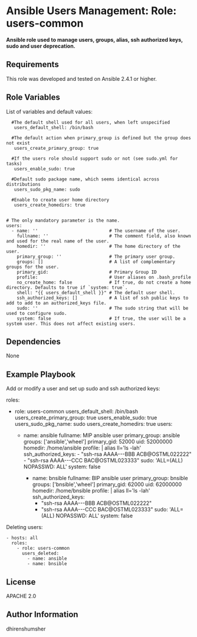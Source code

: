 
Ansible Users Management: Role: users-common
==================================

**Ansible role used to manage users, groups, alias, ssh authorized keys, sudo and user deprecation.**


Requirements
------------

This role was developed and tested on Ansible 2.4.1 or higher.

Role Variables
--------------

   List of variables and default values:

      #The default shell used for all users, when left unspecified
       users_default_shell: /bin/bash

      #The default action when primary_group is defined but the group does not exist
       users_create_primary_group: true

      #If the users role should support sudo or not (see sudo.yml for tasks)
       users_enable_sudo: true

      #Default sudo package name, which seems identical across distributions
       users_sudo_pkg_name: sudo

      #Enable to create user home directory
       users_create_homedirs: true


    # The only mandatory parameter is the name.
    users:
      - name: ''                           # The username of the user.
        fullname: ''                       # The comment field, also known and used for the real name of the user.
        homedir: ''                        # The home directory of the user.
        primary_group: ''                  # The primary user group.
        groups: []                         # A list of complementary groups for the user.
        primary_gid:                       # Primary Group ID
        profile:                           # User aliases on .bash_profile
        no_create_home: false              # If true, do not create a home directory. Defaults to true if `system: true`.
        shell: "{{ users_default_shell }}" # The default user shell.
        ssh_authorized_keys: []            # A list of ssh public keys to add to add to an authorized_keys file.
        sudo: ''                           # The sudo string that will be used to configure sudo.
        system: false                      # If true, the user will be a system user. This does not affect existing users.

Dependencies
------------

None

Example Playbook
----------------

Add or modify a user and set up sudo and ssh authorized keys:

roles:
  - role: users-common
    users_default_shell: /bin/bash
    users_create_primary_group: true
    users_enable_sudo: true
    users_sudo_pkg_name: sudo
    users_create_homedirs: true
    users:
       - name: ansible
         fullname: MIP ansible user
         primary_group: ansible
         groups: ['ansible','wheel']
         primary_gid: 52000
         uid: 52000000
         homedir: /home/ansible
         profile: |
           alias ll='ls -lah'
         ssh_authorized_keys:
             - "ssh-rsa AAAA---BBB ACB@OSTML022222"
             - "ssh-rsa AAAA---CCC BAC@OSTML023333"
         sudo: 'ALL=(ALL) NOPASSWD: ALL'
         system: false

         - name: bnsible
          fullname: BIP ansible user
          primary_group: bnsible
          groups: ['bnsible','wheel']
          primary_gid: 62000
          uid: 62000000
          homedir: /home/bnsible
          profile: |
            alias ll='ls -lah'
          ssh_authorized_keys:
              - "ssh-rsa AAAA---BBB ACB@OSTML022222"
              - "ssh-rsa AAAA---CCC BAC@OSTML023333"
          sudo: 'ALL=(ALL) NOPASSWD: ALL'
          system: false


Deleting users:

    - hosts: all
      roles:
        - role: users-common
          users_deleted:
            - name: ansible
            - name: bnsible

License
-------
APACHE 2.0

Author Information
------------------
dhirenshumsher
